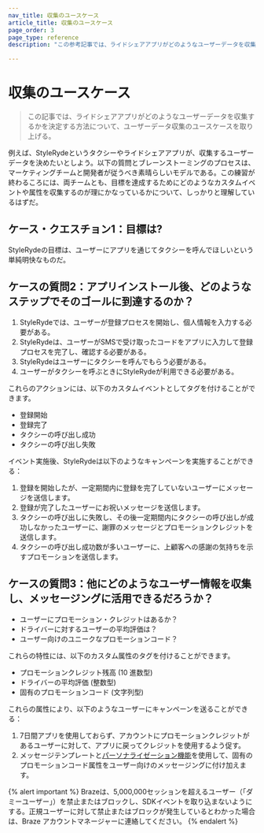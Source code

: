 ```yaml
---
nav_title: 収集のユースケース
article_title: 収集のユースケース
page_order: 3
page_type: reference
description: "この参考記事では、ライドシェアアプリがどのようなユーザーデータを収集するかを決定する方法について、ユーザーデータ収集のユースケースを取り上げる。"

---
```


# 収集のユースケース

> この記事では、ライドシェアアプリがどのようなユーザーデータを収集するかを決定する方法について、ユーザーデータ収集のユースケースを取り上げる。

例えば、StyleRydeというタクシーやライドシェアアプリが、収集するユーザーデータを決めたいとしよう。以下の質問とブレーンストーミングのプロセスは、マーケティングチームと開発者が従うべき素晴らしいモデルである。この練習が終わるころには、両チームとも、目標を達成するためにどのようなカスタムイベントや属性を収集するのが理にかなっているかについて、しっかりと理解しているはずだ。

## ケース・クエスチョン1：目標は?

StyleRydeの目標は、ユーザーにアプリを通じてタクシーを呼んでほしいという単純明快なものだ。

## ケースの質問2：アプリインストール後、どのようなステップでそのゴールに到達するのか？

1. StyleRydeでは、ユーザーが登録プロセスを開始し、個人情報を入力する必要がある。
2. StyleRydeは、ユーザーがSMSで受け取ったコードをアプリに入力して登録プロセスを完了し、確認する必要がある。
3. StyleRydeはユーザーにタクシーを呼んでもらう必要がある。
4. ユーザーがタクシーを呼ぶときにStyleRydeが利用できる必要がある。

これらのアクションには、以下のカスタムイベントとしてタグを付けることができます。

- 登録開始
- 登録完了
- タクシーの呼び出し成功
- タクシーの呼び出し失敗

イベント実施後、StyleRydeは以下のようなキャンペーンを実施することができる：

1. 登録を開始したが、一定期間内に登録を完了していないユーザーにメッセージを送信します。
2. 登録が完了したユーザーにお祝いメッセージを送信します。
3. タクシーの呼び出しに失敗し、その後一定期間内にタクシーの呼び出しが成功しなかったユーザーに、謝罪のメッセージとプロモーションクレジットを送信します。
4. タクシーの呼び出し成功数が多いユーザーに、上顧客への感謝の気持ちを示すプロモーションを送信します。

## ケースの質問3：他にどのようなユーザー情報を収集し、メッセージングに活用できるだろうか？

- ユーザーにプロモーション・クレジットはあるか？
- ドライバーに対するユーザーの平均評価は？
- ユーザー向けのユニークなプロモーションコード？

これらの特性には、以下のカスタム属性のタグを付けることができます。

- プロモーションクレジット残高 (10 進数型)
- ドライバーの平均評価 (整数型)
- 固有のプロモーションコード (文字列型)

これらの属性により、以下のようなユーザーにキャンペーンを送ることができる：

1. 7日間アプリを使用しておらず、アカウントにプロモーションクレジットがあるユーザーに対して、アプリに戻ってクレジットを使用するよう促す。
2. メッセージテンプレートと[パーソナライゼーション機能][13]を使用して、固有のプロモーションコード属性をユーザー向けのメッセージングに付け加えます。

{% alert important %}
Brazeは、5,000,000セッションを超えるユーザー（「ダミーユーザー」）を禁止またはブロックし、SDKイベントを取り込まないようにする。正規ユーザーに対して禁止またはブロックが発生しているとわかった場合は、Braze アカウントマネージャーに連絡してください。
{% endalert %}

[13]: {{site.baseurl}}/user_guide/personalization_and_dynamic_content/overview/#personalized-messaging
